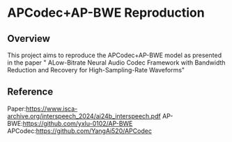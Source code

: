 # APCodec+AP-BWE Reproduction
## Overview
This project aims to reproduce the APCodec+AP-BWE model as presented in the paper " ALow-Bitrate Neural Audio Codec Framework with Bandwidth Reduction and Recovery for High-Sampling-Rate Waveforms" 
## Reference
Paper:<https://www.isca-archive.org/interspeech_2024/ai24b_interspeech.pdf>
AP-BWE:<https://github.com/yxlu-0102/AP-BWE>
APCodec:<https://github.com/YangAi520/APCodec>
